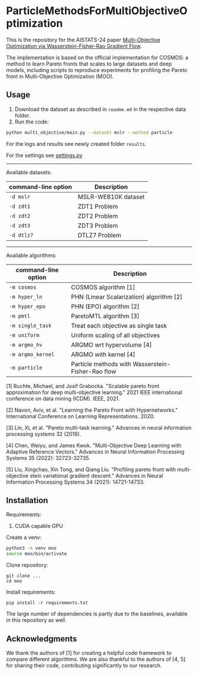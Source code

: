 # ParticleMethodsForMultiObjectiveOptimization

This is the repository for the AISTATS-24 paper [Multi-Objective Optimization via Wasserstein-Fisher-Rao Gradient Flow](https://arxiv.org/abs/2311.13159).

The implementation is based on the official implementation for COSMOS: a method to learn Pareto fronts that scales to large datasets and deep models, including scripts to reproduce experiments for profiling the Pareto front in Multi-Objective Optimization (MOO).


## Usage

1. Download the dataset as described in `readme.md` in the respective data folder.
1. Run the code:

```bash
python multi_objective/main.py --dataset mslr --method particle
```

For the logs and results see newly created folder `results`.

For the settings see [settings.py](multi_objective/settings.py)

---

Available datasets:

| command-line option  | Description                  |
|----------------------|------------------------------|
| `-d mslr`            | MSLR-WEB10K dataset          |
| `-d zdt1`            | ZDT1 Problem                 |
| `-d zdt2`            | ZDT2 Problem                 |
| `-d zdt3`            | ZDT3 Problem                 |
| `-d dtlz7`           | DTLZ7 Problem                |

---

Available algorithms:

| command-line option  | Description                                         |
|----------------------|-----------------------------------------------------|
| `-m cosmos`          | COSMOS algorithm [1]                                | 
| `-m hyper_ln`        | PHN (Linear Scalarization) algorithm [2]            | 
| `-m hyper_epo`       | PHN (EPO) algorithm [2]                             | 
| `-m pmtl`            | ParetoMTL algorithm [3]                             | 
| `-m single_task`     | Treat each objective as single task                 | 
| `-m uniform`         | Uniform scaling of all objectives                   | 
| `-m argmo_hv`        | ARGMO wrt hypervolume [4]                           |
| `-m argmo_kernel`    | ARGMO with kernel [4]                               |
| `-m particle`        | Particle methods with Wasserstein-Fisher-Rao flow   |


[1] Ruchte, Michael, and Josif Grabocka. "Scalable pareto front approximation for deep multi-objective learning." 2021 IEEE international conference on data mining (ICDM). IEEE, 2021.

[2] Navon, Aviv, et al. "Learning the Pareto Front with Hypernetworks." International Conference on Learning Representations. 2020.

[3] Lin, Xi, et al. "Pareto multi-task learning." Advances in neural information processing systems 32 (2019).

[4] Chen, Weiyu, and James Kwok. "Multi-Objective Deep Learning with Adaptive Reference Vectors." Advances in Neural Information Processing Systems 35 (2022): 32723-32735.

[5] Liu, Xingchao, Xin Tong, and Qiang Liu. "Profiling pareto front with multi-objective stein variational gradient descent." Advances in Neural Information Processing Systems 34 (2021): 14721-14733.


## Installation

Requirements:
1. CUDA capable GPU

Create a venv:

```bash
python3 -m venv moo
source moo/bin/activate
```

Clone repository:

```
git clone ...
cd moo
```

Install requirements:

```
pip install -r requirements.txt
```

The large number of dependencies is partly due to the baselines, available in this repository as well.

## Acknowledgments

We thank the authors of [1] for creating a helpful code framework to compare different algorithms. We are also thankful to the authors of [4, 5] for sharing their code, contributing significantly to our research.

